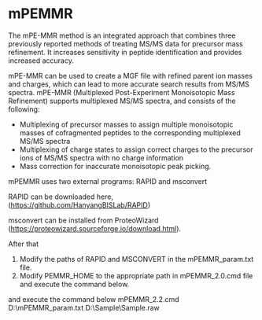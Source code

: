 # mPEMMR
The mPE-MMR method is an integrated approach that combines three previously reported methods of treating MS/MS data for precursor mass refinement. It increases sensitivity in peptide identification and provides increased accuracy.

mPE-MMR can be used to create a MGF file with refined parent ion masses and charges, which can lead to more accurate search results from MS/MS spectra. mPE-MMR (Multiplexed Post-Experiment Monoisotopic Mass Refinement) supports multiplexed MS/MS spectra, and consists of the following:

 - Multiplexing of precursor masses to assign multiple monoisotopic masses of cofragmented peptides to the corresponding multiplexed MS/MS spectra
 - Multiplexing of charge states to assign correct charges to the precursor ions of MS/MS spectra with no charge information
 - Mass correction for inaccurate monoisotopic peak picking.

mPEMMR uses two external programs: RAPID and msconvert

RAPID can be downloaded here, (https://github.com/HanyangBISLab/RAPID)

msconvert can be installed from ProteoWizard (https://proteowizard.sourceforge.io/download.html).

After that 

1) Modify the paths of RAPID and MSCONVERT in the mPEMMR_param.txt file.
2) Modify PEMMR_HOME to the appropriate path in mPEMMR_2.0.cmd file and execute the command below.

and execute the command below
mPEMMR_2.2.cmd D:\mPEMMR_param.txt D:\Sample\Sample.raw
